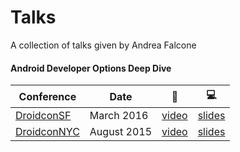 # Talks
A collection of talks given by Andrea Falcone

#### Android Developer Options Deep Dive

Conference | Date | 🎥 | 💻
--------|------|--------|-------
[DroidconSF](http://sf.droidcon.com/) | March 2016 | [video](https://www.youtube.com/watch?v=TbiNM1ltawo) |  [slides](https://github.com/asfalcone/talks/blob/master/slides/Andrea%20Falcone%20-%20Android%20Developer%20Options.pdf)
[DroidconNYC](http://nyc.droidcon.com/2015/) | August 2015 | [video](https://www.youtube.com/watch?v=r9kW3nIDdBY) | [slides](https://github.com/asfalcone/talks/blob/master/slides/Andrea%20Falcone%20-%20Android%20Developer%20Options.pdf)

